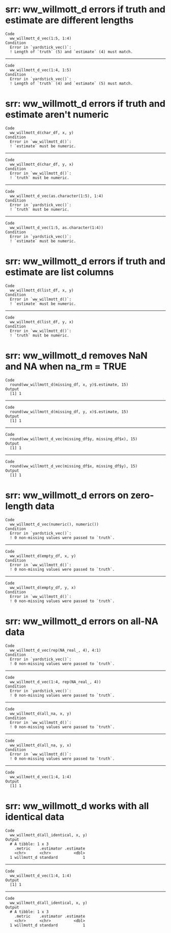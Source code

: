 # srr: ww_willmott_d errors if truth and estimate are different lengths

    Code
      ww_willmott_d_vec(1:5, 1:4)
    Condition
      Error in `yardstick_vec()`:
      ! Length of `truth` (5) and `estimate` (4) must match.

---

    Code
      ww_willmott_d_vec(1:4, 1:5)
    Condition
      Error in `yardstick_vec()`:
      ! Length of `truth` (4) and `estimate` (5) must match.

# srr: ww_willmott_d errors if truth and estimate aren't numeric

    Code
      ww_willmott_d(char_df, x, y)
    Condition
      Error in `ww_willmott_d()`:
      ! `estimate` must be numeric.

---

    Code
      ww_willmott_d(char_df, y, x)
    Condition
      Error in `ww_willmott_d()`:
      ! `truth` must be numeric.

---

    Code
      ww_willmott_d_vec(as.character(1:5), 1:4)
    Condition
      Error in `yardstick_vec()`:
      ! `truth` must be numeric.

---

    Code
      ww_willmott_d_vec(1:5, as.character(1:4))
    Condition
      Error in `yardstick_vec()`:
      ! `estimate` must be numeric.

# srr: ww_willmott_d errors if truth and estimate are list columns

    Code
      ww_willmott_d(list_df, x, y)
    Condition
      Error in `ww_willmott_d()`:
      ! `estimate` must be numeric.

---

    Code
      ww_willmott_d(list_df, y, x)
    Condition
      Error in `ww_willmott_d()`:
      ! `truth` must be numeric.

# srr: ww_willmott_d removes NaN and NA when na_rm = TRUE

    Code
      round(ww_willmott_d(missing_df, x, y)$.estimate, 15)
    Output
      [1] 1

---

    Code
      round(ww_willmott_d(missing_df, y, x)$.estimate, 15)
    Output
      [1] 1

---

    Code
      round(ww_willmott_d_vec(missing_df$y, missing_df$x), 15)
    Output
      [1] 1

---

    Code
      round(ww_willmott_d_vec(missing_df$x, missing_df$y), 15)
    Output
      [1] 1

# srr: ww_willmott_d errors on zero-length data

    Code
      ww_willmott_d_vec(numeric(), numeric())
    Condition
      Error in `yardstick_vec()`:
      ! 0 non-missing values were passed to `truth`.

---

    Code
      ww_willmott_d(empty_df, x, y)
    Condition
      Error in `ww_willmott_d()`:
      ! 0 non-missing values were passed to `truth`.

---

    Code
      ww_willmott_d(empty_df, y, x)
    Condition
      Error in `ww_willmott_d()`:
      ! 0 non-missing values were passed to `truth`.

# srr: ww_willmott_d errors on all-NA data

    Code
      ww_willmott_d_vec(rep(NA_real_, 4), 4:1)
    Condition
      Error in `yardstick_vec()`:
      ! 0 non-missing values were passed to `truth`.

---

    Code
      ww_willmott_d_vec(1:4, rep(NA_real_, 4))
    Condition
      Error in `yardstick_vec()`:
      ! 0 non-missing values were passed to `truth`.

---

    Code
      ww_willmott_d(all_na, x, y)
    Condition
      Error in `ww_willmott_d()`:
      ! 0 non-missing values were passed to `truth`.

---

    Code
      ww_willmott_d(all_na, y, x)
    Condition
      Error in `ww_willmott_d()`:
      ! 0 non-missing values were passed to `truth`.

---

    Code
      ww_willmott_d_vec(1:4, 1:4)
    Output
      [1] 1

# srr: ww_willmott_d works with all identical data

    Code
      ww_willmott_d(all_identical, x, y)
    Output
      # A tibble: 1 x 3
        .metric    .estimator .estimate
        <chr>      <chr>          <dbl>
      1 willmott_d standard           1

---

    Code
      ww_willmott_d_vec(1:4, 1:4)
    Output
      [1] 1

---

    Code
      ww_willmott_d(all_identical, x, y)
    Output
      # A tibble: 1 x 3
        .metric    .estimator .estimate
        <chr>      <chr>          <dbl>
      1 willmott_d standard           1

